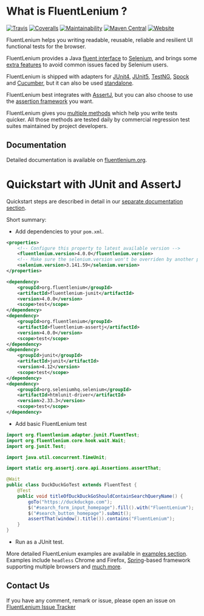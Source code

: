 # What is FluentLenium ?

[![Travis](https://travis-ci.org/FluentLenium/FluentLenium.svg?branch=develop)](https://travis-ci.org/FluentLenium/FluentLenium)
[![Coveralls](https://coveralls.io/repos/github/FluentLenium/FluentLenium/badge.svg?branch=develop)](https://coveralls.io/github/FluentLenium/FluentLenium?branch=develop)
[![Maintainability](https://api.codeclimate.com/v1/badges/27aabb596e9d9eee7182/maintainability)](https://codeclimate.com/github/FluentLenium/FluentLenium/maintainability)
[![Maven Central](https://img.shields.io/maven-central/v/org.fluentlenium/fluentlenium-parent.svg)](http://search.maven.org/#search%7Cgav%7C1%7Cg%3A%22org.fluentlenium%22%20AND%20a%3A%22fluentlenium-parent%22)
[![Website](https://img.shields.io/website-up-down-green-red/http/fluentlenium.org.svg)](http://fluentlenium.org)

FluentLenium helps you writing readable, reusable, reliable and resilient UI functional tests for the browser.

FluentLenium provides a Java [fluent interface](http://en.wikipedia.org/wiki/Fluent_interface) to
[Selenium](http://www.seleniumhq.org/), and brings some [extra features](http://fluentlenium.org/docs/key_features/)
 to avoid common issues faced by Selenium users.

FluentLenium is shipped with adapters for [JUnit4](https://junit.org/junit4/), [JUnit5](https://junit.org/junit5/), [TestNG](http://testng.org/doc/index.html), [Spock](http://spockframework.org/) and [Cucumber](https://cucumber.io), but it can also be used [standalone](http://fluentlenium.org/docs/test-runners/#standalone-mode).

FluentLenium best integrates with [AssertJ](http://joel-costigliola.github.io/assertj/), but you can also choose to use
the [assertion framework](http://fluentlenium.org/docs/assertion-libraries/) you want.

FluentLenium gives you [multiple methods](http://fluentlenium.org/docs/test-methods/) which help you write tests quicker. All those methods are tested daily by commercial regression test suites maintained by project developers.

## Documentation

Detailed documentation is available on [fluentlenium.org](http://fluentlenium.org).


# Quickstart with JUnit and AssertJ

Quickstart steps are described in detail in our [separate documentation section](http://fluentlenium.org/quickstart/).

Short summary:

- Add dependencies to your `pom.xml`.

```xml
<properties>
    <!-- Configure this property to latest available version -->
    <fluentlenium.version>4.0.0</fluentlenium.version>
    <!-- Make sure the selenium.version won't be overriden by another pom.xml -->
    <selenium.version>3.141.59</selenium.version>
</properties>

<dependency>
    <groupId>org.fluentlenium</groupId>
    <artifactId>fluentlenium-junit</artifactId>
    <version>4.0.0</version>
    <scope>test</scope>
</dependency>
<dependency>
    <groupId>org.fluentlenium</groupId>
    <artifactId>fluentlenium-assertj</artifactId>
    <version>4.0.0</version>
    <scope>test</scope>
</dependency>
<dependency>
    <groupId>junit</groupId>
    <artifactId>junit</artifactId>
    <version>4.12</version>
    <scope>test</scope>
</dependency>
<dependency>
    <groupId>org.seleniumhq.selenium</groupId>
    <artifactId>htmlunit-driver</artifactId>
    <version>2.33.3</version>
    <scope>test</scope>
</dependency>
```

- Add basic FluentLenium test

```java
import org.fluentlenium.adapter.junit.FluentTest;
import org.fluentlenium.core.hook.wait.Wait;
import org.junit.Test;

import java.util.concurrent.TimeUnit;

import static org.assertj.core.api.Assertions.assertThat;

@Wait
public class DuckDuckGoTest extends FluentTest {
    @Test
    public void titleOfDuckDuckGoShouldContainSearchQueryName() {
        goTo("https://duckduckgo.com");
        $("#search_form_input_homepage").fill().with("FluentLenium");
        $("#search_button_homepage").submit();
        assertThat(window().title()).contains("FluentLenium");
    }
}
```

- Run as a JUnit test.

More detailed FluentLenium examples are available in [examples section](https://github.com/FluentLenium/FluentLenium/tree/develop/examples).
Examples include `headless` Chrome and Firefox, [Spring](https://spring.io/)-based framework supporting multiple browsers and [much more](http://fluentlenium.org/quickstart/#more-examples).

## Contact Us
If you have any comment, remark or issue, please open an issue on
[FluentLenium Issue Tracker](https://github.com/FluentLenium/FluentLenium/issues)
